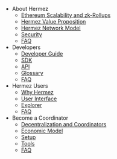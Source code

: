 - About Hermez
    - [Ethereum Scalability and zk-Rollups](about/scalability.md)
    - [Hermez Value Proposition](about/value-proposition.md)
    - [Hermez Network Model](about/model.md)
    - [Security](about/security.md)
    - [FAQ](about/faq.md)
- Developers
    - [Developer Guide](developers/dev-guide.md)
    - [SDK](developers/sdk.md)
    - [API](developers/api.md)
    - [Glossary](developers/glossary.md)
    - [FAQ](developers/faq.md)
- Hermez Users
    - [Why Hermez](users/why-hermez.md)
    - [User Interface](users/user-interface.md)
    - [Explorer](users/explorer.md)
    - [FAQ](users/faq.md)
- Become a Coordinator
    - [Decentralization and Coordinators](coordinator/decentralization.md)
    - [Economic Model](coordinator/economic-model.md)
    - [Setup](coordinator/setup.md)
    - [Tools](coordinator/tools.ms)
    - [FAQ](coordinator/faq.md)
